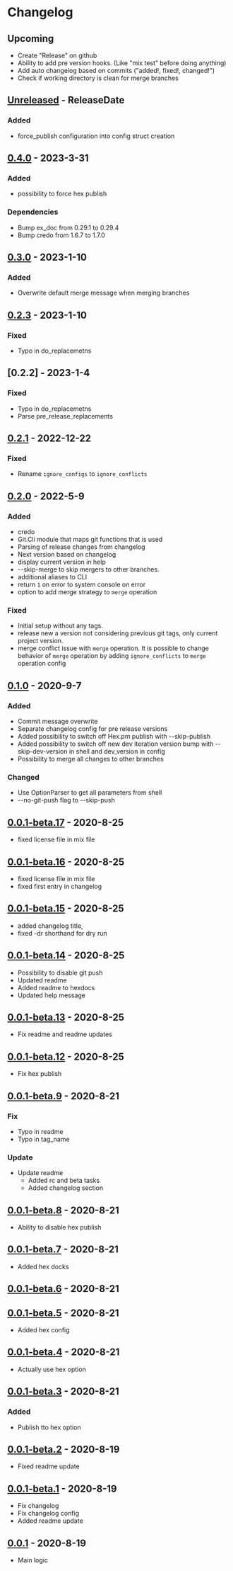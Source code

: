 # Changelog
## Upcoming
* Create "Release" on github
* Ability to add pre version hooks. (Like "mix test" before doing anything)
* Add auto changelog based on commits ("added!, fixed!, changed!")
* Check if working directory is clean for merge branches
<!-- next-header -->

## [Unreleased] - ReleaseDate
### Added
* force_publish configuration into config struct creation

## [0.4.0] - 2023-3-31
### Added
* possibility to force hex publish
### Dependencies
* Bump ex_doc from 0.29.1 to 0.29.4
* Bump credo from 1.6.7 to 1.7.0

## [0.3.0] - 2023-1-10
### Added
* Overwrite default merge message when merging branches

## [0.2.3] - 2023-1-10
### Fixed
* Typo in do_replacemetns

## [0.2.2] - 2023-1-4
### Fixed
* Typo in do_replacemetns
* Parse pre_release_replacements

## [0.2.1] - 2022-12-22
### Fixed
* Rename `ignore_configs` to `ignore_conflicts`

## [0.2.0] - 2022-5-9
### Added
* credo 
* Git.Cli module that maps git functions that is used
* Parsing of release changes from changelog
* Next version based on changelog
* display current version in help
* --skip-merge to skip mergers to other branches.
* additional aliases to CLI
* return `1` on error to system console on error
* option to add merge strategy to `merge` operation
### Fixed
* Initial setup without any tags.
* release new a version not considering previous git tags, only current project version.
* merge conflict issue with `merge` operation. It is possible to change behavior of `merge` operation by adding `ignore_conflicts` to `merge` operation config

## [0.1.0] - 2020-9-7
### Added 
* Commit message overwrite
* Separate changelog config for pre release versions
* Added possibility to switch off Hex.pm publish with --skip-publish
* Added possibility to switch off new dev iteration version bump with --skip-dev-version in shell and dev_version in config
* Possibility to merge all changes to other branches

### Changed
* Use OptionParser to get all parameters from shell
* --no-git-push flag to --skip-push

## [0.0.1-beta.17] - 2020-8-25
* fixed license file in mix file

## [0.0.1-beta.16] - 2020-8-25
* fixed license file in mix file
* fixed first entry in changelog

## [0.0.1-beta.15] - 2020-8-25
* added changelog title, 
* fixed -dr shorthand for dry run

## [0.0.1-beta.14] - 2020-8-25
* Possibility to disable git push
* Updated readme
* Added readme to hexdocs
* Updated help message

## [0.0.1-beta.13] - 2020-8-25
* Fix readme and readme updates

## [0.0.1-beta.12] - 2020-8-25
* Fix hex publish

## [0.0.1-beta.9] - 2020-8-21
### Fix
- Typo in readme
- Typo in tag_name
### Update
- Update readme
  - Added rc and beta tasks
  - Added changelog section

## [0.0.1-beta.8] - 2020-8-21
- Ability to disable hex publish

## [0.0.1-beta.7] - 2020-8-21
- Added hex docks

## [0.0.1-beta.6] - 2020-8-21

## [0.0.1-beta.5] - 2020-8-21
- Added hex config

## [0.0.1-beta.4] - 2020-8-21
- Actually use hex option

## [0.0.1-beta.3] - 2020-8-21
### Added
- Publish tto hex option

## [0.0.1-beta.2] - 2020-8-19
- Fixed readme update

## [0.0.1-beta.1] - 2020-8-19
- Fix changelog
- Fix changelog config
- Added readme update

## [0.0.1] - 2020-8-19
- Main logic

<!-- next-url -->
[Unreleased]: https://github.com/bulld0zer/elixir-version-release/compare/v0.4.0...HEAD
[0.4.0]: https://github.com/bulld0zer/elixir-version-release/compare/v0.3.0...v0.4.0
[0.3.0]: https://github.com/bulld0zer/elixir-version-release/compare/v0.2.3...v0.3.0
[0.2.3]: https://github.com/bulld0zer/elixir-version-release/compare/v0.2.1...v0.2.3
[0.2.1]: https://github.com/bulld0zer/elixir-version-release/compare/v0.2.0...v0.2.1
[0.2.0]: https://github.com/bulld0zer/elixir-version-release/compare/v0.1.0...v0.2.0
[0.1.0]: https://github.com/bulld0zer/elixir-version-release/compare/v0.0.1-beta.17...v0.1.0
[0.0.1-beta.17]: https://github.com/bulld0zer/elixir-version-release/compare/v0.0.1-beta.16...v0.0.1-beta.17
[0.0.1-beta.16]: https://github.com/bulld0zer/elixir-version-release/compare/v0.0.1-beta.15...v0.0.1-beta.16
[0.0.1-beta.15]: https://github.com/bulld0zer/elixir-version-release/compare/v0.0.1-beta.14...v0.0.1-beta.15
[0.0.1-beta.14]: https://github.com/bulld0zer/elixir-version-release/compare/v0.0.1-beta.13...v0.0.1-beta.14
[0.0.1-beta.13]: https://github.com/bulld0zer/elixir-version-release/compare/v0.0.1-beta.12...v0.0.1-beta.13
[0.0.1-beta.12]: https://github.com/bulld0zer/elixir-version-release/compare/v0.0.1-beta.12...v0.0.1-beta.12
[0.0.1-beta.12]: https://github.com/bulld0zer/elixir-version-release/compare/v0.0.1-beta.12...v0.0.1-beta.12
[0.0.1-beta.12]: https://github.com/bulld0zer/elixir-version-release/compare/v0.0.1-beta.11...v0.0.1-beta.12
[0.0.1-beta.11]: https://github.com/bulld0zer/elixir-version-release/compare/v0.0.1-beta.10...v0.0.1-beta.11
[0.0.1-beta.10]: https://github.com/bulld0zer/elixir-version-release/compare/v0.0.1-beta.9...v0.0.1-beta.10
[0.0.1-beta.9]: https://github.com/bulld0zer/elixir-version-release/compare/v0.0.1-beta.8...v0.0.1-beta.9
[0.0.1-beta.8]: https://github.com/bulld0zer/elixir-version-release/compare/v0.0.1-beta.7...v0.0.1-beta.8
[0.0.1-beta.7]: https://github.com/bulld0zer/elixir-version-release/compare/v0.0.1-beta.6...v0.0.1-beta.7
[0.0.1-beta.6]: https://github.com/bulld0zer/elixir-version-release/compare/v0.0.1-beta.5...v0.0.1-beta.6
[0.0.1-beta.5]: https://github.com/bulld0zer/elixir-version-release/compare/v0.0.1-beta.4...v0.0.1-beta.5
[0.0.1-beta.4]: https://github.com/bulld0zer/elixir-version-release/compare/v0.0.1-beta.3...v0.0.1-beta.4
[0.0.1-beta.3]: https://github.com/bulld0zer/elixir-version-release/compare/v0.0.1-beta.2...v0.0.1-beta.3
[0.0.1-beta.2]: https://github.com/bulld0zer/elixir-version-release/compare/v0.0.1-beta.1...v0.0.1-beta.2
[0.0.1-beta.1]: https://github.com/bulld0zer/elixir-version-release/compare/v0.0.1-beta.1...v0.0.1-beta.1
[0.0.1]: https://github.com/bulld0zer/elixir-version-release/compare/v0.0.1...v0.0.1-beta.0
